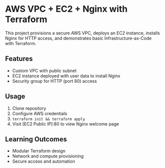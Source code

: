 # AWS VPC + EC2 + Nginx with Terraform

This project provisions a secure AWS VPC, deploys an EC2 instance, installs Nginx for HTTP access, and demonstrates basic Infrastructure-as-Code with Terraform.

## Features
- Custom VPC with public subnet
- EC2 instance deployed with user data to install Nginx
- Security group for HTTP (port 80) access

## Usage
1. Clone repository
2. Configure AWS credentials
3. `terraform init && terraform apply`
4. Visit [EC2 Public IP]:80 to view Nginx welcome page

## Learning Outcomes
- Modular Terraform design
- Network and compute provisioning
- Secure access and automation
